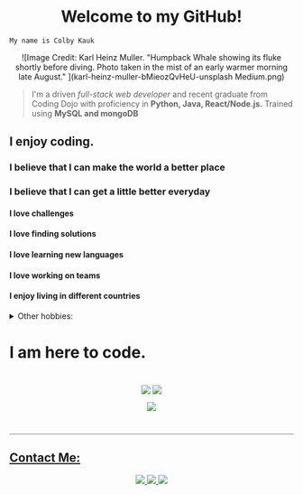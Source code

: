 <h1 align="center"> 
Welcome to my GitHub!</h1>

<p align = "center">

    My name is Colby Kauk

<p align = "center">
![Image Credit: Karl Heinz Muller. "Humpback Whale showing its fluke shortly before diving. Photo taken in the mist of an early warmer morning late August." ](karl-heinz-muller-bMieozQvHeU-unsplash Medium.png)

<p>

>I'm a driven *full-stack web developer* and recent graduate from Coding Dojo with proficiency in __Python, Java, React/Node.js.__ Trained using __MySQL and mongoDB__

## I enjoy coding. 

### I believe that I can make the world a better place
### I believe that I can get a little better everyday
#### I love challenges
#### I love finding solutions
#### I love learning new languages
#### I love working on teams
#### I enjoy living in different countries
<details>
<summary>Other hobbies:
</summary>
<br> 

- Handstands 
- Juggling
- Spinning poi
- Playing music
- Personal fitness: HIIT, HOT ROOM, BARRY'S, PELETON
- I love listening to books and learning about the human brain, particularly its biases and shortcomings
</details>

# I am here to code.

<p align="center" style="padding-top: 20px">
    <img align="center" src="https://github-readme-stats.vercel.app/api?username=s3mi0tics&show_icons=true&theme=merko&line_height=27" />
    <img align="center" src="https://github-readme-stats.vercel.app/api/top-langs/?username=s3mi0tics&theme=merko&hide=html,css, shell">
</p>
<p align="center" style="border-bottom: 1px solid gray; padding-bottom: 40px"> 
<img src="https://github-readme-streak-stats.herokuapp.com/?user=s3mi0tics&show_icons=true&locale=en&layout=compact&theme=merko&line_height=0"> 
</p>
<h2 style="text-decoration: underline">Contact Me:</h2>
<p justify-content="space-evenly" align="center">
    <a href="mailto:colby.kauk@gmail.com?subject=Hello from your GitHub page!" target="_blank" rel="noopener noreferrer">
    <img src="https://img.shields.io/badge/-GMAIL-FFFFFF?style=for-the-badge&logo=gmail&logoColor=E45139"/>
    </a>
    <a href="https://www.linkedin.com/in/colby-kauk/" target="_blank" rel="noopener noreferrer"><img src="https://img.shields.io/badge/-LinkedIn-333333?style=for-the-badge&logo=linkedin&logoColor=0A66C2"/>
    </a>
    <a href="https://discordapp.com/users/796608485437210694" target="_blank" rel="noopener noreferrer"><img src="https://img.shields.io/badge/-DISCORD-444444?style=for-the-badge&logo=discord&logoColor=7289DA"/>
    </a>
</p>
